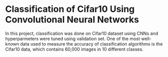 # Classification of Cifar10 Using Convolutional Neural Networks
 
In this project, classification was done on Cifar10 dataset using CNNs and hyperparmeters were tuned using validation set. One of the most well-known data used to measure the accuracy of classification algorithms is the Cifar10 data, which contains 60,000 images in 10 different classes.

